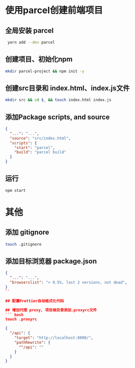 
# 使用parcel创建前端项目

## 全局安装 parcel

``` bash
 yarn add --dev parcel
 ```

## 创建项目、初始化npm

``` bash
mkdir parcel-project && npm init -y
```

## 创建src目录和 index.html、index.js文件

``` bash
mkdir src && cd $_ && touch index.html index.js
```

## 添加Package scripts, and source

```json
{
  "...": "...",
  "source": "src/index.html",
  "scripts": {
    "start": "parcel",
    "build": "parcel build"
  }
}
```

## 运行

``` bash
npm start
```

# 其他

## 添加 gitignore

``` bash
touch .gitignore
```

## 添加目标浏览器 package.json

```json
{
  "...": "...",
  "browserslist": "> 0.5%, last 2 versions, not dead",
}
``

## 配置Prettier自动格式化代码

## 增加代理 proxy, 项目根目录添加.proxyrc文件
``` bash
touch .proxyrc
```

```json
{
  "/api": {
    "target": "http://localhost:8000/",
    "pathRewrite": {
      "^/api": ""
    }
  }
}
```